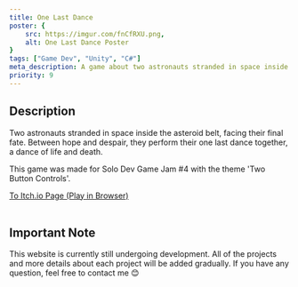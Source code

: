 ```yaml
---
title: One Last Dance
poster: {
    src: https://imgur.com/fnCfRXU.png,
    alt: One Last Dance Poster
}
tags: ["Game Dev", "Unity", "C#"]
meta_description: A game about two astronauts stranded in space inside the asteroid belt, facing their final fate. For Solo Dev Game Jam \#4.
priority: 9
---
```

## Description
Two astronauts stranded in space inside the asteroid belt, facing their final fate. Between hope and despair, they perform their one last dance together, a dance of life and death.

This game was made for Solo Dev Game Jam #4 with the theme 'Two Button Controls'.

<a href="https://moonawar.itch.io/one-last-dance" target="_blank" rel="noopener noreferrer">To Itch.io Page (Play in Browser)</a><br><br>

## Important Note
This website is currently still undergoing development. All of the projects and more details about each project will be added gradually. If you have any question, feel free to contact me 😊